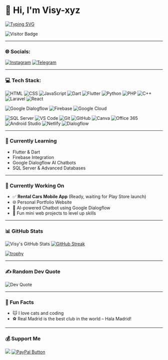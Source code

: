 # 👋 Hi, I'm Visy-xyz

[![Typing SVG](https://readme-typing-svg.herokuapp.com?font=Fira+Code&size=24&duration=2000&pause=1000&center=true&vCenter=true&width=800&lines=Hi+%F0%9F%91%8B%2C+I'm+Visy-xyz.;A+Passionate+Developer+%F0%9F%92%BB;Real+Madrid+is+the+Best+Club+in+the+World+%F0%9F%8F%86)](https://git.io/typing-svg)

![Visitor Badge](https://komarev.com/ghpvc/?username=Visy-xyz&style=flat-square&color=blue)

---

### 🌐 Socials:

[![Instagram](https://img.shields.io/badge/-Instagram-E4405F?style=for-the-badge&logo=instagram&logoColor=white)](https://www.instagram.com/visi.22_?igsh=MWttcGRnZjVlenM0NA==)
[![Telegram](https://img.shields.io/badge/-Telegram-2CA5E0?style=for-the-badge&logo=telegram&logoColor=white)](http://t.me/Xvisi22)

---

### 💻 Tech Stack:

![HTML](https://img.shields.io/badge/-HTML5-E34F26?style=flat-square&logo=html5&logoColor=white)
![CSS](https://img.shields.io/badge/-CSS3-1572B6?style=flat-square&logo=css3)
![JavaScript](https://img.shields.io/badge/-JavaScript-F7DF1E?style=flat-square&logo=javascript&logoColor=000)
![Dart](https://img.shields.io/badge/-Dart-0175C2?style=flat-square&logo=dart)
![Flutter](https://img.shields.io/badge/-Flutter-02569B?style=flat-square&logo=flutter)
![Python](https://img.shields.io/badge/-Python-3776AB?style=flat-square&logo=python)
![PHP](https://img.shields.io/badge/-PHP-777BB4?style=flat-square&logo=php)
![C++](https://img.shields.io/badge/-C++-00599C?style=flat-square&logo=cplusplus)
![Laravel](https://img.shields.io/badge/-Laravel-F55247?style=flat-square&logo=laravel)
![React](https://img.shields.io/badge/-React-20232A?style=flat-square&logo=react)

![Google Dialogflow](https://img.shields.io/badge/-Dialogflow-FF9800?style=flat-square&logo=dialogflow)
![Firebase](https://img.shields.io/badge/-Firebase-FFCA28?style=flat-square&logo=firebase)
![Google Cloud](https://img.shields.io/badge/-Google%20Cloud-4285F4?style=flat-square&logo=googlecloud)

![SQL Server](https://img.shields.io/badge/-SQL%20Server-CC2927?style=flat-square&logo=microsoftsqlserver&logoColor=white)
![VS Code](https://img.shields.io/badge/-VSCode-007ACC?style=flat-square&logo=visual-studio-code)
![Git](https://img.shields.io/badge/-Git-F05032?style=flat-square&logo=git)
![GitHub](https://img.shields.io/badge/-GitHub-181717?style=flat-square&logo=github)
![Canva](https://img.shields.io/badge/-Canva-00C4CC?style=flat-square&logo=canva)
![Office 365](https://img.shields.io/badge/-Office%20365-D83B01?style=flat-square&logo=microsoftoffice)
![Android Studio](https://img.shields.io/badge/-Android%20Studio-3DDC84?style=flat-square&logo=android-studio)
![Netlify](https://img.shields.io/badge/-Netlify-00C7B7?style=flat-square&logo=netlify)
![Dialogflow](https://img.shields.io/badge/-Dialogflow-FF9800?style=flat-square&logo=dialogflow&logoColor=white)

---

### 🧠 Currently Learning

- Flutter & Dart
- Firebase Integration
- Google Dialogflow AI Chatbots
- SQL Server & Advanced Databases

---

### 🚀 Currently Working On

- ✅ **Rental Cars Mobile App** (Ready, waiting for Play Store launch)
- 🌐 Personal Portfolio Website
- 💬 AI-powered Chatbot using Google Dialogflow
- 🎨 Fun mini web projects to level up skills

---

### 📊 GitHub Stats

![Visy's GitHub Stats](https://github-readme-stats.vercel.app/api?username=Visy-xyz&show_icons=true&theme=radical)
[![GitHub Streak](https://github-readme-streak-stats.herokuapp.com?user=Visy-xyz&theme=radical&border_radius=5&date_format=M%20j%5B%2C%20Y%5D)](https://git.io/streak-stats)

[![trophy](https://github-profile-trophy.vercel.app/?username=Visy-xyz&theme=radical&no-frame=true&margin-w=10)](https://github.com/ryo-ma/github-profile-trophy)

---

### ✍️ Random Dev Quote

![Dev Quote](https://quotes-github-readme.vercel.app/api?type=horizontal&theme=radical)

---

### 🎉 Fun Facts

- 🐱 I love cats and coding
- ⚽ Real Madrid is the best club in the world – Hala Madrid!

---

### 💰 Support Me

<a href="https://buymeacoffee.com/visyy"><img src="https://img.shields.io/badge/Buy%20Me%20a%20Coffee-F8765E?style=for-the-badge&logo=buy-me-a-coffee&logoColor=white"/></a>
<a href="https://paypal.me/visyyy22?country.x=AL&locale.x=en_US" target="_blank">
  <img src="https://img.shields.io/badge/PayPal-00457C?style=for-the-badge&logo=paypal&logoColor=white" alt="PayPal Button"/>
</a>

